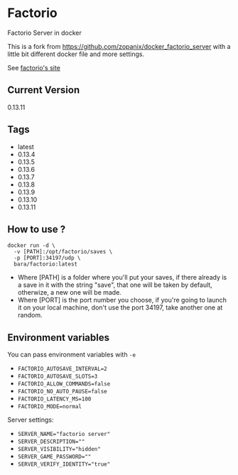 Factorio
========
Factorio Server in docker

This is a fork from https://github.com/zopanix/docker_factorio_server
with a little bit different docker file and more settings.

See [factorio's site](http://www.factorio.com)

Current Version
---------------
0.13.11

Tags
----

- latest
- 0.13.4
- 0.13.5
- 0.13.6
- 0.13.7
- 0.13.8
- 0.13.9
- 0.13.10
- 0.13.11



How to use ?
------------
```
docker run -d \
  -v [PATH]:/opt/factorio/saves \
  -p [PORT]:34197/udp \
  bara/factorio:latest
```
* Where [PATH] is a folder where you'll put your saves, if there already is a save in it with the string "save", that one will be taken by default, otherwize, a new one will be made.
* Where [PORT] is the port number you choose, if you're going to launch it on your local machine, don't use the port 34197, take another one at random.

Environment variables
---------------------

You can pass environment variables with `-e`

* `FACTORIO_AUTOSAVE_INTERVAL=2`
* `FACTORIO_AUTOSAVE_SLOTS=3`
* `FACTORIO_ALLOW_COMMANDS=false`
* `FACTORIO_NO_AUTO_PAUSE=false`
* `FACTORIO_LATENCY_MS=100`
* `FACTORIO_MODE=normal`

Server settings:

* `SERVER_NAME="factorio server"`
* `SERVER_DESCRIPTION=""`
* `SERVER_VISIBILITY="hidden"`
* `SERVER_GAME_PASSWORD=""`
* `SERVER_VERIFY_IDENTITY="true"`

